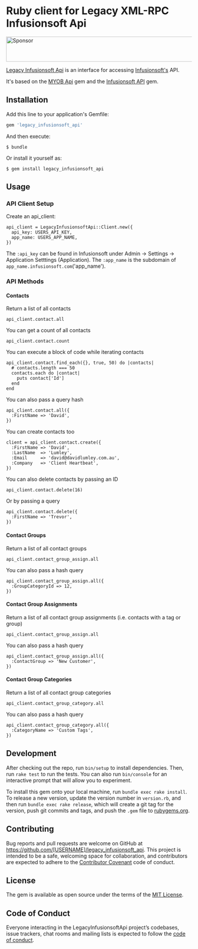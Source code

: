 # Ruby client for Legacy XML-RPC Infusionsoft Api

<a href="https://app.codesponsor.io/link/Z24Ypyn8iC1Q4i6uCwNyLW3r/cavneb/legacy_infusionsoft_api" rel="nofollow"><img src="https://app.codesponsor.io/embed/Z24Ypyn8iC1Q4i6uCwNyLW3r/cavneb/legacy_infusionsoft_api.svg" style="width: 888px; height: 68px;" alt="Sponsor" /></a>

[Legacy Infusionsoft Api](https://github.com/cavneb/legacy_infusionsoft_api) is an interface for accessing [Infusionsoft's](http://help.infusionsoft.com/developers/api-basics) API.

It's based on the [MYOB Api](https://github.com/davidlumley/myob-api) gem and the [Infusionsoft API](https://github.com/davidlumley/infusionsoft-api) gem.

## Installation

Add this line to your application's Gemfile:

```ruby
gem 'legacy_infusionsoft_api'
```

And then execute:

    $ bundle

Or install it yourself as:

    $ gem install legacy_infusionsoft_api

## Usage

### API Client Setup

Create an api_client:

    api_client = LegacyInfusionsoftApi::Client.new({
      api_key: USERS_API_KEY,
      app_name: USERS_APP_NAME,
    })

The `:api_key` can be found in Infusionsoft under Admin -> Settings -> Application Setttings (Application). The `:app_name` is the subdomain of `app_name.infusionsoft.com`('app_name').

### API Methods

####  Contacts

Return a list of all contacts

    api_client.contact.all

You can get a count of all contacts

    api_client.contact.count

You can execute a block of code while iterating contacts

    api_client.contact.find_each({}, true, 50) do |contacts|
      # contacts.length === 50
      contacts.each do |contact|
        puts contact['Id']
      end
    end

You can also pass a query hash

    api_client.contact.all({
      :FirstName => 'David',
    })

You can create contacts too

    client = api_client.contact.create({
      :FirstName => 'David',
      :LastName  => 'Lumley',
      :Email     => 'david@davidlumley.com.au',
      :Company   => 'Client Heartbeat',
    })

You can also delete contacts by passing an ID

    api_client.contact.delete(16)

Or by passing a query

    api_client.contact.delete({
      :FirstName => 'Trevor',
    })

####  Contact Groups

Return a list of all contact groups

    api_client.contact_group_assign.all

You can also pass a hash query

    api_client.contact_group_assign.all({
      :GroupCategoryId => 12,
    })

####  Contact Group Assignments

Return a list of all contact group assignments (i.e. contacts with a tag or group)

    api_client.contact_group_assign.all

You can also pass a hash query

    api_client.contact_group_assign.all({
      :ContactGroup => 'New Customer',
    })

####  Contact Group Categories

Return a list of all contact group categories

    api_client.contact_group_category.all

You can also pass a hash query

    api_client.contact_group_category.all({
      :CategoryName => 'Custom Tags',
    })

## Development

After checking out the repo, run `bin/setup` to install dependencies. Then, run `rake test` to run the tests. You can also run `bin/console` for an interactive prompt that will allow you to experiment.

To install this gem onto your local machine, run `bundle exec rake install`. To release a new version, update the version number in `version.rb`, and then run `bundle exec rake release`, which will create a git tag for the version, push git commits and tags, and push the `.gem` file to [rubygems.org](https://rubygems.org).

## Contributing

Bug reports and pull requests are welcome on GitHub at https://github.com/[USERNAME]/legacy_infusionsoft_api. This project is intended to be a safe, welcoming space for collaboration, and contributors are expected to adhere to the [Contributor Covenant](http://contributor-covenant.org) code of conduct.

## License

The gem is available as open source under the terms of the [MIT License](http://opensource.org/licenses/MIT).

## Code of Conduct

Everyone interacting in the LegacyInfusionsoftApi project’s codebases, issue trackers, chat rooms and mailing lists is expected to follow the [code of conduct](https://github.com/[USERNAME]/legacy_infusionsoft_api/blob/master/CODE_OF_CONDUCT.md).
